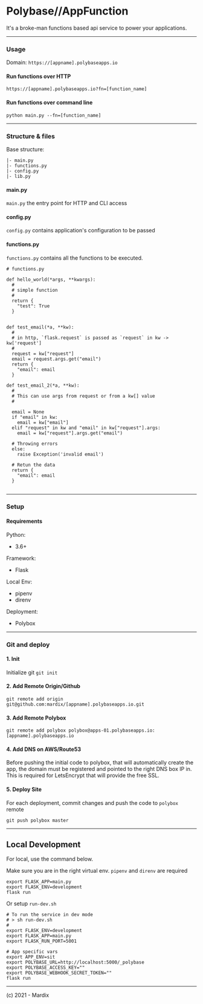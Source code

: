 
# Polybase//AppFunction

It's a broke-man functions based api service to power your applications. 


---

### Usage

Domain: `https://[appname].polybaseapps.io`

#### Run functions over HTTP
```
https://[appname].polybaseapps.io?fn=[function_name]
```

#### Run functions over command line

```
python main.py --fn=[function_name] 
```

---

### Structure & files

Base structure:

```
|- main.py
|- functions.py
|- config.py
|- lib.py

```


#### main.py

`main.py` the entry point for HTTP and CLI access

#### config.py  

`config.py` contains application's configuration to be passed 

#### functions.py

`functions.py` contains all the functions to be executed. 


```
# functions.py

def hello_world(*args, **kwargs):
  #
  # simple function
  #
  return {
    "test": True
  }


def test_email(*a, **kw):
  #
  # in http, `flask.request` is passed as `request` in kw -> kw['request']
  #
  request = kw["request"]
  email = request.args.get("email")
  return {
    "email": email
  }
  
def test_email_2(*a, **kw):
  #
  # This can use args from request or from a kw[] value
  #
  
  email = None
  if "email" in kw:
    email = kw["email"]
  elif "request" in kw and "email" in kw["request"].args:
    email = kw["request"].args.get("email")
  
  # Throwing errors
  else:
    raise Exception('invalid email')
    
  # Retun the data
  return {
    "email": email
  }
  
```

---

### Setup

#### Requirements

Python:
- 3.6+

Framework:
- Flask

Local Env:
- pipenv 
- direnv

Deployment:
- Polybox



---

### Git and deploy

#### 1. Init

Initialize git `git init` 
 
#### 2. Add Remote Origin/Github

`git remote add origin git@github.com:mardix/[appname].polybaseapps.io.git`

#### 3. Add Remote Polybox

`git remote add polybox polybox@apps-01.polybaseapps.io:[appname].polybaseapps.io`

#### 4. Add DNS on AWS/Route53

Before pushing the initial code to polybox, that will automatically create the app, the domain must be registered and pointed to the right DNS box IP in. This is required for LetsEncrypt that will provide the free SSL.

#### 5. Deploy Site 

For each deployment, commit changes and push the code to `polybox` remote

`git push polybox master`

---

## Local Development

For local, use the command below.

Make sure you are in the right virtual env. `pipenv` and `direnv` are required

```
export FLASK_APP=main.py
export FLASK_ENV=development
flask run
```

Or setup `run-dev.sh` 

```
# To run the service in dev mode
# > sh run-dev.sh
#
export FLASK_ENV=development
export FLASK_APP=main.py
export FLASK_RUN_PORT=5001

# App specific vars
export APP_ENV=sit
export POLYBASE_URL=http://localhost:5000/_polybase
export POLYBASE_ACCESS_KEY=""
export POLYBASE_WEBHOOK_SECRET_TOKEN=""
flask run
```

---

(c) 2021 - Mardix
